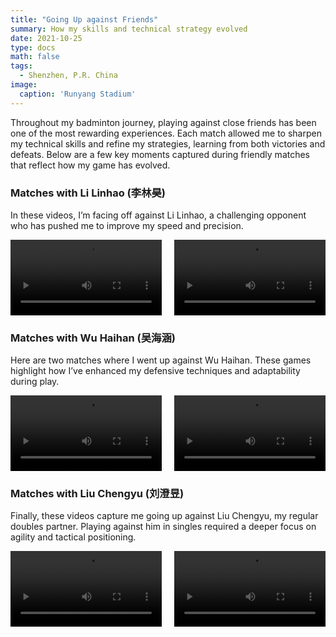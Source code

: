 ```yaml
---
title: "Going Up against Friends"
summary: How my skills and technical strategy evolved
date: 2021-10-25
type: docs
math: false
tags:
  - Shenzhen, P.R. China
image:
  caption: 'Runyang Stadium'
---
```


Throughout my badminton journey, playing against close friends has been one of the most rewarding experiences. Each match allowed me to sharpen my technical skills and refine my strategies, learning from both victories and defeats. Below are a few key moments captured during friendly matches that reflect how my game has evolved.

### Matches with Li Linhao (李林昊)
In these videos, I’m facing off against Li Linhao, a challenging opponent who has pushed me to improve my speed and precision.

<div style="display: flex; justify-content: space-between; margin-bottom: 20px;">
  <video controls style="width: 48%;">
    <source src="images/bmt2-v5.mp4" type="video/mp4">
    Your browser does not support the video tag.
  </video>
  <video controls style="width: 48%;">
    <source src="images/bmt2-v6.mp4" type="video/mp4">
    Your browser does not support the video tag.
  </video>
</div>

### Matches with Wu Haihan (吴海涵)
Here are two matches where I went up against Wu Haihan. These games highlight how I’ve enhanced my defensive techniques and adaptability during play.

<div style="display: flex; justify-content: space-between; margin-bottom: 20px;">
  <video controls style="width: 48%;">
    <source src="images/bmt2-v3.mp4" type="video/mp4">
    Your browser does not support the video tag.
  </video>
  <video controls style="width: 48%;">
    <source src="images/bmt2-v4.mp4" type="video/mp4">
    Your browser does not support the video tag.
  </video>
</div>

### Matches with Liu Chengyu (刘澄昱)
Finally, these videos capture me going up against Liu Chengyu, my regular doubles partner. Playing against him in singles required a deeper focus on agility and tactical positioning.

<div style="display: flex; justify-content: space-between;">
  <video controls style="width: 48%;">
    <source src="images/bmt1-v1.mp4" type="video/mp4">
    Your browser does not support the video tag.
  </video>
  <video controls style="width: 48%;">
    <source src="images/bmt1-v2.mp4" type="video/mp4">
    Your browser does not support the video tag.
  </video>
</div>
